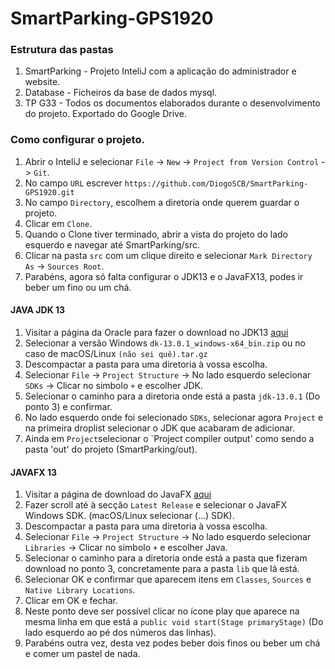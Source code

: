 # SmartParking-GPS1920

### Estrutura das pastas
1. SmartParking - Projeto InteliJ com a aplicação do administrador e website.
2. Database - Ficheiros da base de dados mysql.
3. TP G33 - Todos os documentos elaborados durante o desenvolvimento do projeto. Exportado do Google Drive.

### Como configurar o projeto.

1. Abrir o InteliJ e selecionar `File` -> `New` -> `Project from Version Control` -> `Git`.
2. No campo `URL` escrever `https://github.com/DiogoSCB/SmartParking-GPS1920.git`
3. No campo `Directory`, escolhem a diretoria onde querem guardar o projeto.
4. Clicar em `Clone`.
5. Quando o Clone tiver terminado, abrir a vista do projeto do lado esquerdo e navegar até SmartParking/src.
6. Clicar na pasta `src` com um clique direito e selecionar `Mark Directory As` -> `Sources Root`.
7. Parabéns, agora só falta configurar o JDK13 e o JavaFX13, podes ir beber um fino ou um chá.

#### JAVA JDK 13
1. Visitar a página da Oracle para fazer o download no JDK13 [aqui](https://www.oracle.com/technetwork/java/javase/downloads/jdk13-downloads-5672538.html)
2. Selecionar a versão Windows `dk-13.0.1_windows-x64_bin.zip` ou no caso de macOS/Linux `(não sei quê).tar.gz`
3. Descompactar a pasta para uma diretoria à vossa escolha.
4. Selecionar `File` -> `Project Structure` -> No lado esquerdo selecionar `SDKs` -> Clicar no simbolo `+` e escolher JDK.
5. Selecionar o caminho para a diretoria onde está a pasta `jdk-13.0.1` (Do ponto 3) e confirmar.
6. No lado esquerdo onde foi selecionado `SDKs`, selecionar agora `Project` e na primeira droplist selecionar o JDK que acabaram de adicionar.
7. Ainda em `Project`selecionar o `Project compiler output' como sendo a pasta 'out' do projeto (SmartParking/out).

#### JAVAFX 13
1. Visitar a página de download do JavaFX [aqui](https://gluonhq.com/products/javafx/)
2. Fazer scroll até à secção `Latest Release` e selecionar o JavaFX Windows SDK. (macOS/Linux selecionar (...) SDK).
3. Descompactar a pasta para uma diretoria à vossa escolha.
4. Selecionar `File` -> `Project Structure` -> No lado esquerdo selecionar `Libraries` -> Clicar no simbolo `+` e escolher Java.
5. Selecionar o caminho para a diretoria onde está a pasta que fizeram download no ponto 3, concretamente para a pasta `lib` que lá está.
6. Selecionar OK e confirmar que aparecem itens em `Classes`, `Sources` e `Native Library Locations`.
7. Clicar em OK e fechar.
8. Neste ponto deve ser possível clicar no ícone play que aparece na mesma linha em que está a `public void start(Stage primaryStage)` (Do lado esquerdo ao pé dos números das linhas).
9. Parabéns outra vez, desta vez podes beber dois finos ou beber um chá e comer um pastel de nada.
